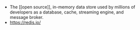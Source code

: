 - The [[open source]], in-memory data store used by millions of developers as a database, cache, streaming engine, and message broker.
- https://redis.io/